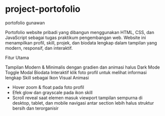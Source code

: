 # project-portofolio
portofolio gunawan

Portofolio website pribadi yang dibangun menggunakan HTML, CSS, dan JavaScript sebagai tugas praktikum pengembangan web. Website ini menampilkan profil, skill, projek, dan biodata lengkap dalam tampilan yang modern, responsif, dan interaktif.

Fitur Utama

Tampilan Modern & Minimalis dengan gradien dan animasi halus
Dark Mode Toggle 
Modal Biodata Interaktif klik foto profil untuk melihat informasi lengkap
Skill sebagai Ikon Visual
Animasi 
  - Hover zoom & float pada foto profil
  - Efek glow dan grayscale pada ikon skill
  - Scroll reveal saat elemen masuk viewport
tampilan sempurna di desktop, tablet, dan mobile
navigasi antar section lebih halus
struktur bersih dan terorganisir
